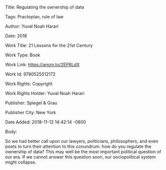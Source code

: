 Title:  Regulating the ownership of data

Tags:   Practopian, rule of law

Author: Yuval Noah Harari

Date:   2018

Work Title: 21 Lessons for the 21st Century

Work Type: Book

Work Link: https://amzn.to/2EP8LdX

Work Id: 9780525512172

Work Rights: Copyright

Work Rights Holder: Yuval Noah Harari

Publisher: Spiegel & Grau

Publisher City: New York

Date Added: 2018-11-12 14:42:14 -0800

Body: 

So we had better call upon our lawyers, politicians, philosophers, and even poets to turn their attention to this conundrum: how do you regulate the ownership of data? This may well be the most important political question of our era. If we cannot answer this question soon, our sociopolitical system might collapse.


